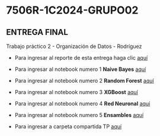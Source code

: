 # 7506R-1C2024-GRUPO02

## ENTREGA FINAL

Trabajo práctico 2 - Organización de Datos - Rodríguez

* Para ingresar al reporte de esta entrega haga clic [aquí](https://github.com/kikiymini/7506R-1C2024-GRUPO02/blob/main/TP2/7506R_TP2_GRUPO02_REPORTE.pdf)

* Para ingresar al notebook numero 1 **Naive Bayes** [aquí](https://github.com/kikiymini/7506R-1C2024-GRUPO02/blob/main/TP2/7506R_TP1_GRUPO02_ENTREGA_N1.ipynb)

* Para ingresar al notebook numero 2 **Random Forest** [aquí](https://github.com/kikiymini/7506R-1C2024-GRUPO02/blob/main/TP2/7506R_TP1_GRUPO02_ENTREGA_N2.ipynb)

* Para ingresar al notebook numero 3 **XGBoost** [aquí](https://github.com/kikiymini/7506R-1C2024-GRUPO02/blob/main/TP2/7506R_TP1_GRUPO02_ENTREGA_N3.ipynb)

* Para ingresar al notebook numero 4 **Red Neuronal** [aquí](https://github.com/kikiymini/7506R-1C2024-GRUPO02/blob/main/TP2/7506R_TP1_GRUPO02_ENTREGA_N4.ipynb)

* Para ingresar al notebook numero 5 **Ensambles** [aquí](https://github.com/kikiymini/7506R-1C2024-GRUPO02/blob/main/TP2/7506R_TP1_GRUPO02_ENTREGA_N5.ipynb)

* Para ingresar a carpeta compartida TP [aquí](https://drive.google.com/drive/u/0/folders/1m4c5cizIzkfp0Puo_tMrgzsoEWGIYzJ7)
